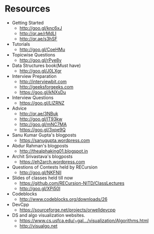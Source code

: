 # Resources

* Getting Started
  * http://goo.gl/knc6xJ
  * http://qr.ae/rMdLI
  * http://qr.ae/s3hSF
* Tutorials
  * http://goo.gl/CoeHMu
* Topicwise Questions
  * http://goo.gl/rPye8v
* Data Structures book(Must have)
  * http://goo.gl/J0LXgr
* Interview Preparation
  * http://interviewbit.com
  * http://geeksforgeeks.com
  * https://goo.gl/kNXsDu
* Interview Questions
  * https://goo.gl/LlZRNZ
* Advice
  * http://qr.ae/3NBuk
  * http://goo.gl/IT93kw
  * http://goo.gl/mNC7MA
  * https://goo.gl/3xpe9Q
* Sanu Kumar Gupta's blogposts
  * https://sanugupta.wordpress.com
* Abdur Rahman's blogposts
  * http://thealphaking01.blogspot.in
* Archit Srivastava's blogposts
  * https://eh2arch.wordpress.com
* Questions of Contests held by RECursion
  * http://goo.gl/NKFNII
* Slides of classes held till now
  * https://github.com/RECursion-NITD/ClassLectures
  * http://goo.gl/XPj50I
* Codeblocks
  * http://www.codeblocks.org/downloads/26
* DevCpp
  * https://sourceforge.net/projects/orwelldevcpp
* DS and algo visualization websites.
  * https://www.cs.usfca.edu/~gal…/visualization/Algorithms.html
  * http://visualgo.net
